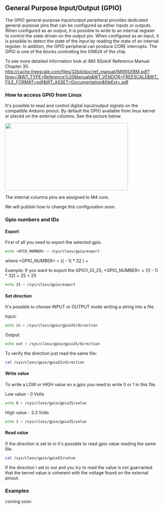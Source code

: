 ## General Purpose Input/Output (GPIO)
The GPIO general-purpose input/output peripheral provides dedicated general-purpose pins that can be configured as either inputs or outputs.
When configured as an output, it is possible to write to an internal register to control the state driven on the output pin. When configured as an input, it is possible to detect the state of the input by reading the state of an internal register. In addition, the GPIO peripheral can produce CORE interrupts. The GPIO is one of the blocks controlling the IOMUX of the chip.

To see more detailed information look at iMX 6SoloX Reference Manual Chapter 30.
http://cache.freescale.com/files/32bit/doc/ref_manual/IMX6SXRM.pdf?fpsp=1&WT_TYPE=Reference%20Manuals&WT_VENDOR=FREESCALE&WT_FILE_FORMAT=pdf&WT_ASSET=Documentation&fileExt=.pdf

### How to access GPIO from Linux
It's possible to read and control digital input/output signals on the compatible Arduino pinout.
By default the GPIO available from linux kernel ar placed on the external columns. See the picture below.

<img style="width:400px; height:218px" src="../img/08_internal_external_rows.jpeg">

The internal columns pins are assigned to M4 core.

We will publish how to change this configuration soon.

### Gpio numbers and IDs

#### Export 
First of all you need to export the selected gpio. 

``` bash
echo <GPIO_NUMBER> > /sys/class/gpio/export
```
where <GPIO_NUMBER> = ((<BANK> - 1) \* 32 ) + <ID>


Example:
If you want to export the GPIO1_IO_25;
<GPIO_NUMBER> = ((1 - 1) \* 32) + 25 = 25

``` bash
echo 25 > /sys/class/gpio/export
```

#### Set direction
It's possible to choose INPUT or OUTPUT mode writing a string into a file.

Input:
``` bash
echo in > /sys/class/gpio/gpio25/direction
```

Output:
``` bash
echo out > /sys/class/gpio/gpio25/direction
```

To verify the direction just read the same file:
``` bash
cat /sys/class/gpio/gpio25/direction
```

#### Write value
To write a LOW or HIGH value on a gpio you need to write 0 or 1 in this file.

Low value - 0 Volts
``` bash
echo 0 > /sys/class/gpio/gpio25/value
```
HIgh value - 3.3 Volts
``` bash
echo 1 > /sys/class/gpio/gpio25/value
```
#### Read value
If the direction is set to in it's possible to read gpio value reading the same file.
``` bash
cat /sys/class/gpio/gpio25/value
```

If the direction i set to out and you try to read the value is not guarranted that the kernel value is coherent with the voltage found on the external pinout.

### Examples
coming soon


